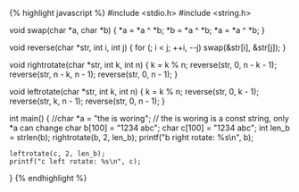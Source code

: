 {% highlight javascript %}
#include <stdio.h>
#include <string.h>

void swap(char *a, char *b)
{
    *a = *a ^ *b;
    *b = *a ^ *b;
    *a = *a ^ *b;
}

void reverse(char *str, int i, int j)
{
    for (; i < j; ++i, --j) 
        swap(&str[i], &str[j]);
}

void rightrotate(char *str, int k, int n)
{
    k = k % n;
    reverse(str, 0, n - k - 1);
    reverse(str, n - k, n - 1);
    reverse(str, 0, n - 1);
}

void leftrotate(char *str, int k, int n)
{
    k = k % n;
    reverse(str, 0, k - 1);
    reverse(str, k, n - 1);
    reverse(str, 0, n - 1);
}

int main()
{
    //char *a = "the is woring"; // the is woring is a const string, only *a can change
    char b[100] = "1234 abc";
    char c[100] = "1234 abc";
    int len_b = strlen(b);
    rightrotate(b, 2, len_b);
    printf("b right rotate: %s\n", b);

    leftrotate(c, 2, len_b);
    printf("c left rotate: %s\n", c);
}
{% endhighlight %}
